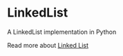 # LinkedList
A LinkedList implementation in Python

Read more about [Linked List](https://en.wikipedia.org/wiki/Linked_list)
